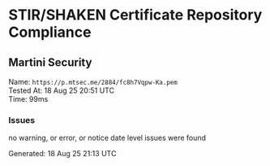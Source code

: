 # STIR/SHAKEN Certificate Repository Compliance

## Martini Security

Name: `https://p.mtsec.me/2884/fc8h7Vqpw-Ka.pem`\
Tested At: 18 Aug 25 20:51 UTC\
Time: 99ms

### Issues

no warning, or error, or notice date level issues were found

Generated: 18 Aug 25 21:13 UTC